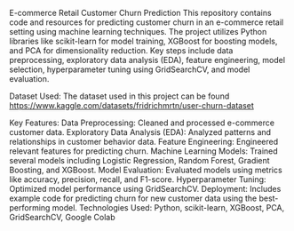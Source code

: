 E-commerce Retail Customer Churn Prediction
This repository contains code and resources for predicting customer churn in an e-commerce retail setting using machine learning techniques. The project utilizes Python libraries like scikit-learn for model training, XGBoost for boosting models, and PCA for dimensionality reduction. Key steps include data preprocessing, exploratory data analysis (EDA), feature engineering, model selection, hyperparameter tuning using GridSearchCV, and model evaluation.

Dataset Used:
The dataset used in this project can be found
https://www.kaggle.com/datasets/fridrichmrtn/user-churn-dataset

Key Features:
Data Preprocessing: Cleaned and processed e-commerce customer data.
Exploratory Data Analysis (EDA): Analyzed patterns and relationships in customer behavior data.
Feature Engineering: Engineered relevant features for predicting churn.
Machine Learning Models: Trained several models including Logistic Regression, Random Forest, Gradient Boosting, and XGBoost.
Model Evaluation: Evaluated models using metrics like accuracy, precision, recall, and F1-score.
Hyperparameter Tuning: Optimized model performance using GridSearchCV.
Deployment: Includes example code for predicting churn for new customer data using the best-performing model.
Technologies Used:
Python, scikit-learn, XGBoost, PCA, GridSearchCV, Google Colab
